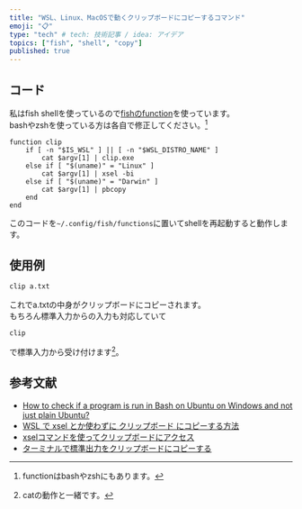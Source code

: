```yaml
---
title: "WSL、Linux、MacOSで動くクリップボードにコピーするコマンド"
emoji: "📋"
type: "tech" # tech: 技術記事 / idea: アイデア
topics: ["fish", "shell", "copy"]
published: true
---
```


## コード

私はfish shellを使っているので[fishのfunction](https://fishshell.com/docs/current/cmds/function.html)を使っています。  
bashやzshを使っている方は各自で修正してください。[^1]  

[^1]:functionはbashやzshにもあります。  

```sh:clip.fish
function clip
    if [ -n "$IS_WSL" ] || [ -n "$WSL_DISTRO_NAME" ]
        cat $argv[1] | clip.exe
    else if [ "$(uname)" = "Linux" ]
        cat $argv[1] | xsel -bi
    else if [ "$(uname)" = "Darwin" ]
        cat $argv[1] | pbcopy
    end
end
```

このコードを`~/.config/fish/functions`に置いてshellを再起動すると動作します。  

## 使用例

```sh
clip a.txt
```

これでa.txtの中身がクリップボードにコピーされます。  
もちろん標準入力からの入力も対応していて

```sh
clip
```

で標準入力から受け付けます[^2]。  

[^2]:catの動作と一緒です。  

## 参考文献

- [How to check if a program is run in Bash on Ubuntu on Windows and not just plain Ubuntu?](https://stackoverflow.com/questions/38086185/how-to-check-if-a-program-is-run-in-bash-on-ubuntu-on-windows-and-not-just-plain)
- [WSL で xsel とか使わずに クリップボード にコピーする方法](https://devlights.hatenablog.com/entry/2021/05/28/100517)
- [xselコマンドを使ってクリップボードにアクセス](https://honmushi.com/2020/02/04/linux-xsel/)
- [ターミナルで標準出力をクリップボードにコピーする](https://qiita.com/sasaplus1/items/137a70e8f51f97a6636f)
